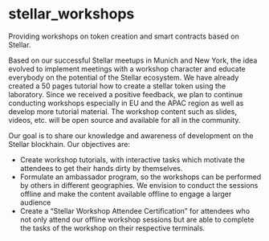 # stellar_workshops
Providing workshops on token creation and smart contracts based on Stellar.

Based on our successful Stellar meetups in Munich and New York, the idea evolved to implement meetings with a workshop character and educate everybody on the potential of the Stellar ecosystem. We have already created a 50 pages tutorial how to create a stellar token using the laboratory. Since we received a positive feedback, we plan to continue conducting workshops especially in EU and the APAC region as well as develop more tutorial material. The workshop content such as slides, videos, etc. will be open source and available for all in the community.

Our goal is to share our knowledge and awareness of development on the Stellar blockhain. Our objectives are:

- Create workshop tutorials, with interactive tasks which motivate the attendees to get their hands dirty by themselves.
- Formulate an ambassador program, so the workshops can be performed by others in different geographies. We envision to conduct the sessions offline and make the content available offline to engage a larger audience
- Create a “Stellar Workshop Attendee Certification” for attendees who not only attend our offline workshop sessions but are able to complete the tasks of the workshop on their respective terminals.
